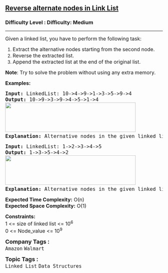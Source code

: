 <h2><a href="https://www.geeksforgeeks.org/problems/given-a-linked-list-reverse-alternate-nodes-and-append-at-the-end/1?page=2&category=Linked%20List&sortBy=submissions">Reverse alternate nodes in Link List</a></h2><h3>Difficulty Level : Difficulty: Medium</h3><hr><div class="problems_problem_content__Xm_eO"><p><span style="font-size: 12pt;">Given a linked list, you have to perform&nbsp;the following task:</span></p>
<ol>
<li><span style="font-size: 12pt;">Extract the alternative nodes starting from the second node.</span></li>
<li><span style="font-size: 12pt;">Reverse the extracted list.</span></li>
<li><span style="font-size: 12pt;">Append the extracted list at the end of the original list.</span></li>
</ol>
<p><span style="font-size: 12pt;"><strong>Note</strong>: Try to solve the problem without using any extra memory.</span></p>
<p><span style="font-size: 12pt;"><strong>Examples:</strong></span></p>
<pre><span style="font-size: 12pt;"><strong>Input: </strong>LinkedList: 10-&gt;4-&gt;9-&gt;1-&gt;3-&gt;5-&gt;9-&gt;4
<strong>Output: </strong>10-&gt;9-&gt;3-&gt;9-&gt;4-&gt;5-&gt;1-&gt;4<br><img src="https://media.geeksforgeeks.org/img-practice/prod/addEditProblem/700006/Web/Other/blobid0_1723815304.png" width="417" height="94"><strong>
Explanation: </strong>Alternative nodes in the given linked list are 4,1,5,4. Reversing the alternative nodes from the given list, and then appending them to the end of the list results in a list 10-&gt;9-&gt;3-&gt;9-&gt;4-&gt;5-&gt;1-&gt;4.
</span></pre>
<pre><span style="font-size: 12pt;"><strong>Input: </strong>LinkedList: 1-&gt;2-&gt;3-&gt;4-&gt;5
<strong>Output: </strong>1-&gt;3-&gt;5-&gt;4-&gt;2 <br><img src="https://media.geeksforgeeks.org/img-practice/prod/addEditProblem/700006/Web/Other/blobid1_1723815319.png" width="417" height="94"><strong>
Explanation: </strong>Alternative nodes in the given linked list are 2 and 4. Reversing the alternative nodes from the given list, and then appending them to the end of the list results in a list of 1-&gt;3-&gt;5-&gt;4-&gt;2.</span></pre>
<p><span style="font-size: 12pt;"><strong>Expected Time Complexity:</strong> O(n)<br><strong>Expected Space&nbsp;</strong><strong style="font-family: -apple-system, BlinkMacSystemFont, 'Segoe UI', Roboto, Oxygen, Ubuntu, Cantarell, 'Open Sans', 'Helvetica Neue', sans-serif;">Complexity</strong><strong style="font-family: -apple-system, BlinkMacSystemFont, 'Segoe UI', Roboto, Oxygen, Ubuntu, Cantarell, 'Open Sans', 'Helvetica Neue', sans-serif;">:</strong><span style="font-family: -apple-system, BlinkMacSystemFont, 'Segoe UI', Roboto, Oxygen, Ubuntu, Cantarell, 'Open Sans', 'Helvetica Neue', sans-serif;">&nbsp;O(1)</span></span></p>
<p><span style="font-size: 12pt;"><strong>Constraints:</strong><br>1 &lt;= size of linked list &lt;= 10<sup>6</sup><br>0 &lt;= Node_value &lt;= 10<sup>9</sup></span></p></div><p><span style=font-size:18px><strong>Company Tags : </strong><br><code>Amazon</code>&nbsp;<code>Walmart</code>&nbsp;<br><p><span style=font-size:18px><strong>Topic Tags : </strong><br><code>Linked List</code>&nbsp;<code>Data Structures</code>&nbsp;